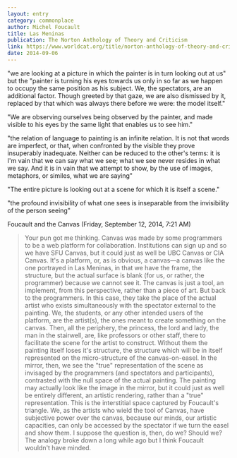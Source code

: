 ```yaml
---
layout: entry
category: commonplace
author: Michel Foucault
title: Las Meninas
publication: The Norton Anthology of Theory and Criticism
link: https://www.worldcat.org/title/norton-anthology-of-theory-and-criticism/oclc/45023141
date: 2014-09-06
---
```


"we are looking at a picture in which the painter is in turn looking out at us" but the "painter is turning his eyes towards us only in so far as we happen to occupy the same position as his subject. We, the spectators, are an additional factor. Though greeted by that gaze, we are also dismissed by it, replaced by that which was always there before we were: the model itself."

"We are observing ourselves being observed by the painter, and made visible to his eyes by the same light that enables us to see him."

"the relation of language to painting is an infinite relation. It is not that words are imperfect, or that, when confronted by the visible they prove insuperably inadequate. Neither can be reduced to the other's terms: it is I'm vain that we can say what we see; what we see never resides in what we say. And it is in vain that we attempt to show, by the use of images, metaphors, or similes, what we are saying"

"The entire picture is looking out at a scene for which it is itself a scene."

"the profound invisibility of what one sees is inseparable from the invisibility of the person seeing"

Foucault and the Canvas (Friday, September 12, 2014, 7:21 AM)

> Your pun got me thinking. Canvas was made by some programmers to be a web platform for collaboration. Institutions can sign up and so we have SFU Canvas, but it could just as well be UBC Canvas or CIA Canvas. It's a platform, or, as is obvious, a canvas—a canvas like the one portrayed in Las Meninas, in that we have the frame, the structure, but the actual surface is blank (for us, or rather, the programmer) because we cannot see it. The canvas is just a tool, an implement, from this perspective, rather than a piece of art. But back to the programmers. In this case, they take the place of the actual artist who exists simultaneously with the spectator external to the painting. We, the students, or any other intended users of the platform, are the artist(s), the ones meant to create something on the canvas. Then, all the periphery, the princess, the lord and lady, the man in the stairwell, are, like professors or other staff, there to facilitate the scene for the artist to construct. Without them the painting itself loses it's structure, the structure which will be in itself represented on the micro-structure of the canvas-on-easel. In the mirror, then, we see the "true" representation of the scene as invisaged by the programmers (and spectators and participants), contrasted with the null space of the actual painting. The painting may actually look like the image in the mirror, but it could just as well be entirely different, an artistic rendering, rather than a "true" representation. This is the interstitial space captured by Foucault's triangle. We, as the artists who wield the tool of Canvas, have subjective power over the canvas, because our minds, our artistic capacities, can only be accessed by the spectator if we turn the easel and show them. I suppose the question is, then, do we? Should we? The analogy broke down a long while ago but I think Foucault wouldn't have minded.